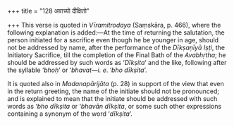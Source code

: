 +++
title = "128 अवाच्यो दीक्षितो"

+++
This verse is quoted in *Vīramitrodaya* (Saṃskāra, p. 466), where the
following explanation is added:—At the time of returning the salutation,
the person initiated for a sacrifice even though he be younger in age,
should not be addressed by name, after the performance of the *Dīkṣaṇīyā
Iṣṭi*, the Initiatory Sacrifice, till the completion of the Final Bath
of the *Avabhṛtha*; he should be addressed by such words as ‘*Dīkṣita*’
and the like, following after the syllable ‘*bhoḥ*’ or ‘*bhavat*—*i. e*.
‘*bho dīkṣita*’.

It is quoted also in *Madanapārijāta* (p. 28) in support of the view
that even in the return greeting, the name of the initiate should not be
pronounced; and is explained to mean that the initiate should be
addressed with such words as ‘*bho dīkṣita* or ‘*bhavān dīkṣita*, or
some such other expressions containing a synonym of the word
‘*dīkṣita*’.


